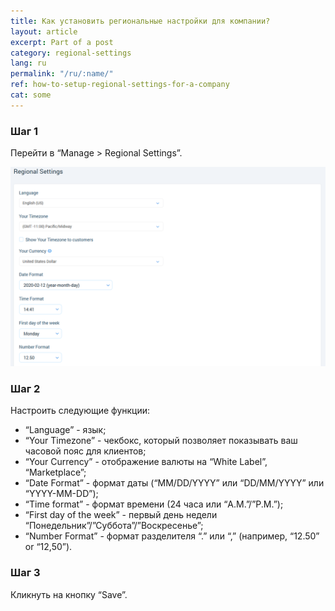 ```yaml
---
title: Как установить региональные настройки для компании?
layout: article
excerpt: Part of a post
category: regional-settings
lang: ru
permalink: "/ru/:name/"
ref: how-to-setup-regional-settings-for-a-company
cat: some
---
```


### **Шаг 1**

Перейти в “Manage > Regional Settings”.

![How_to_setup_a_regional_settings_for_a_company1](/assets/images/how_to_setup_a_regional_settings_for_a_company1.png)

### **Шаг 2**

Настроить следующие функции:
- “Language” - язык;
- “Your Timezone” - чекбокс, который позволяет показывать ваш часовой пояс для клиентов;
- “Your Currency” - отображение валюты на “White Label”, “Marketplace”;
- “Date Format” - формат даты (“ММ/DD/YYYY” или “DD/MM/YYYY” или “YYYY-MM-DD”);
- “Time format” - формат времени (24 часа или  “A.M.”/”P.M.”);
- “First day of the week” - первый день недели “Понедельник”/”Суббота”/”Воскресенье”;
- “Number Format” - формат разделителя “.” или “,” (например, “12.50” or “12,50”).

### **Шаг 3**

Кликнуть на кнопку “Save”.
